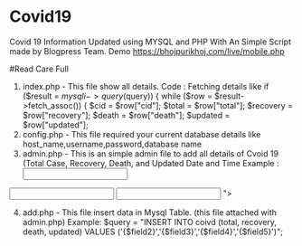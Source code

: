# Covid19
Covid 19 Information Updated using MYSQL and PHP With An Simple Script made by Blogpress Team. Demo https://bhojpurikhoj.com/live/mobile.php

#Read Care Full
1. index.php - This file show all details.
 Code : Fetching details like if ($result = $mysqli->query($query)) {
    while ($row = $result->fetch_assoc()) {
        $cid = $row["cid"];
        $total = $row["total"];
        $recovery = $row["recovery"];
        $death = $row["death"];
        $updated = $row["updated"];
2. config.php - This file required your current database details like host_name,username,password,database name
3. admin.php - This is an simple admin file to add all details of Cvoid 19 (Total Case, Recovery, Death, and Updated Date and Time
 Example :   <input type="text" name = "field2"  class="validate"  id="icon_prefix"/>
<input type="text" name = "field3"  class="validate"  id="icon_prefix1"/>
<input type="text" name = "field4"  class="validate"  id="icon_prefix3"/>
<input type="hidden" name = "field5"  class="validate"  id="icon_prefix3" value="<?php echo date("Y-m-d");?>"><?php echo date("Y-m-d");?>

4. add.php - This file insert data in Mysql Table. (this file attached with admin.php)
 Example:
    $query = "INSERT INTO coivd (total, recovery, death, updated)
            VALUES ('{$field2}','{$field3}','{$field4}','{$field5}')";
            


